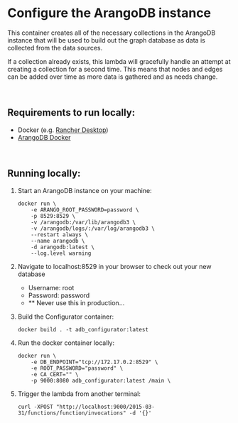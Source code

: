 # Configure the ArangoDB instance

This container creates all of the necessary collections in the ArangoDB instance that will be used to build out 
the graph database as data is collected from the data sources.

If a collection already exists, this lambda will gracefully handle an attempt at creating a collection for a second time. 
This means that nodes and edges can be added over time as more data is gathered and as needs change.

<br />

## Requirements to run locally:

- Docker (e.g. [Rancher Desktop](https://rancherdesktop.io/))
- [ArangoDB Docker](https://hub.docker.com/_/arangodb )

<br />

## Running locally:

1. Start an ArangoDB instance on your machine: <br />
    ```
    docker run \
        -e ARANGO_ROOT_PASSWORD=password \
        -p 8529:8529 \
        -v /arangodb:/var/lib/arangodb3 \
        -v /arangodb/logs/:/var/log/arangodb3 \
        --restart always \
        --name arangodb \
        -d arangodb:latest \
        --log.level warning
    ```

1. Navigate to localhost:8529 in your browser to check out your new database
    - Username: root
    - Password: password
    - ** Never use this in production...

1. Build the Configurator container: <br />
    ```
    docker build . -t adb_configurator:latest
    ```


1. Run the docker container locally: <br />
    ```
    docker run \
        -e DB_ENDPOINT="tcp://172.17.0.2:8529" \
        -e ROOT_PASSWORD="password" \
        -e CA_CERT="" \
        -p 9000:8080 adb_configurator:latest /main \
    ```


1. Trigger the lambda from another terminal: <br />
    ```
    curl -XPOST "http://localhost:9000/2015-03-31/functions/function/invocations" -d '{}'
    ```
